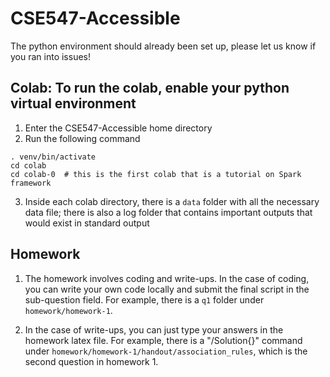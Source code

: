 # CSE547-Accessible

The python environment should already been set up, please let us know if you ran into issues!

## Colab: To run the colab, enable your python virtual environment 

1. Enter the CSE547-Accessible home directory
2. Run the following command

```
. venv/bin/activate
cd colab
cd colab-0  # this is the first colab that is a tutorial on Spark framework
```

3. Inside each colab directory, there is a `data` folder with all the necessary data file; 
there is also a log folder that contains important outputs that would exist in standard output 

## Homework

1. The homework involves coding and write-ups. In the case of coding, you can write your own code locally and submit the final script in the sub-question field. For example, there is a `q1` folder under `homework/homework-1`.

2. In the case of write-ups, you can just type your answers in the homework latex file. For example, there is a "\/Solution{}" command under `homework/homework-1/handout/association_rules`, which is the second question in homework 1. 
